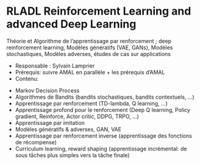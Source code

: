 # RLADL Reinforcement Learning and advanced Deep Learning
Théorie et Algorithme de l’apprentissage par renforcement ; deep reinforcement learning, Modèles génératifs
(VAE, GANs), Modèles stochastiques,
Modèles adverses, études de cas sur applications

* Responsable : Sylvain Lamprier
* Prérequis: suivre AMAL en parallèle + les prérequis d’AMAL
* Contenu:
- Markov Decision Process
- Algorithmes de Bandits (bandits stochastiques, bandits contextuels, …)
- Apprentissage par renforcement (TD-lambda, Q learning, …)
- Apprentissage profond pour le renforcement (Deep Q learning, Policy gradient, Reinforce, Actor critic, DDPG, TRPO, …)
- Apprentissage par imitation
- Modèles génératifs & adverses, GAN, VAE
- Apprentissage par renforcement inverse (apprentissage des fonctions de récompense)
- Curriculum learning, reward shaping (apprentissage incrémental: de sous tâches plus simples vers la tâche finale)
